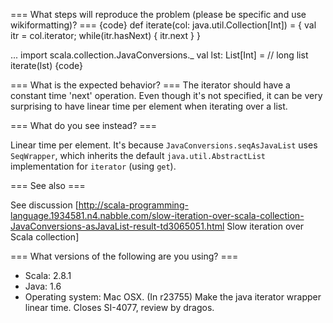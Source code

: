 === What steps will reproduce the problem (please be specific and use wikiformatting)? ===
{code}
   def iterate(col: java.util.Collection[Int]) = {
     val itr = col.iterator;
     while(itr.hasNext) {
         itr.next
     }
   }

...
import scala.collection.JavaConversions._
val lst: List[Int] = // long list
iterate(lst)
{code} 

=== What is the expected behavior? ===
The iterator should have a constant time 'next' operation. Even though it's not specified, it can be very surprising to have linear time per element when iterating over a list.

=== What do you see instead? ===

Linear time per element. It's because `JavaConversions.seqAsJavaList` uses `SeqWrapper`, which inherits the default `java.util.AbstractList` implementation for `iterator` (using `get`).

=== See also ===

See discussion [http://scala-programming-language.1934581.n4.nabble.com/slow-iteration-over-scala-collection-JavaConversions-asJavaList-result-td3065051.html Slow iteration over Scala collection]

=== What versions of the following are you using? ===
  - Scala: 2.8.1
  - Java: 1.6
  - Operating system: Mac OSX.
(In r23755) Make the java iterator wrapper linear time.
Closes SI-4077, review by dragos.
